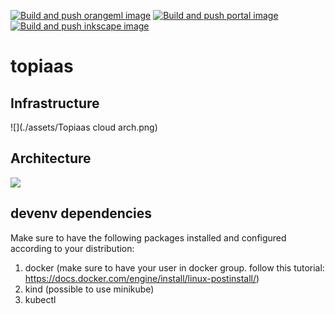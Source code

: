 [![Build and push orangeml image](https://github.com/Top-iaas/topiaas/actions/workflows/BuildPublishOrangeML.yml/badge.svg)](https://github.com/Top-iaas/topiaas/actions/workflows/BuildPublishOrangeML.yml)
[![Build and push portal image](https://github.com/Top-iaas/topiaas/actions/workflows/BuildPublishPortal.yml/badge.svg)](https://github.com/Top-iaas/topiaas/actions/workflows/BuildPublishPortal.yml)
[![Build and push inkscape image](https://github.com/Top-iaas/topiaas/actions/workflows/BuildPublishInkspace.yml/badge.svg)](https://github.com/Top-iaas/topiaas/actions/workflows/BuildPublishInkspace.yml)
# topiaas

## Infrastructure

![](./assets/Topiaas cloud arch.png)

## Architecture

![](./assets/Architecture.png)

## devenv dependencies 

Make sure to have the following packages installed and configured according to your distribution: 

1. docker (make sure to have your user in docker group. follow this tutorial: https://docs.docker.com/engine/install/linux-postinstall/)
2. kind (possible to use minikube) 
3. kubectl 

